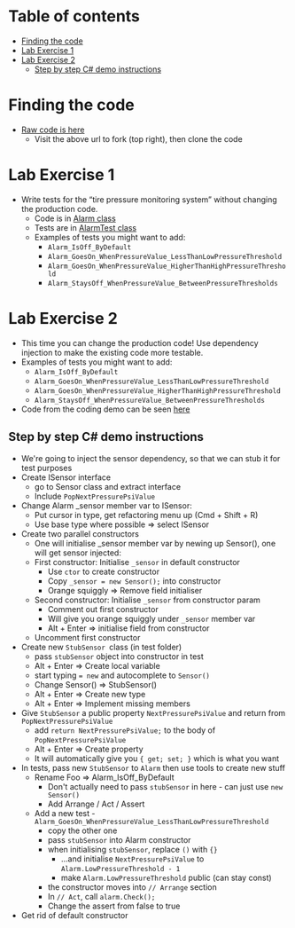 # Table of contents

- [Finding the code](finding-the-code)
- [Lab Exercise 1](lab-exercise-1)
- [Lab Exercise 2](lab-exercise-2)
  - [Step by step C# demo instructions](step-by-step-c-demo-instructions)

# Finding the code

- [Raw code is here]()
  - Visit the above url to fork (top right), then clone the code

# Lab Exercise 1

- Write tests for the “tire pressure monitoring system” without changing the production code.
  - Code is in [Alarm class](https://github.com/emilybache/Racing-Car-Katas/blob/main/CSharp/TirePressureMonitoringSystem/Alarm.cs)
  - Tests are in [AlarmTest class](https://github.com/emilybache/Racing-Car-Katas/blob/main/CSharp/TirePressureMonitoringSystem.Tests/AlarmTest.cs)
  - Examples of tests you might want to add:
    - `Alarm_IsOff_ByDefault`
    - `Alarm_GoesOn_WhenPressureValue_LessThanLowPressureThreshold`
    - `Alarm_GoesOn_WhenPressureValue_HigherThanHighPressureThreshold`
    - `Alarm_StaysOff_WhenPressureValue_BetweenPressureThresholds`
   
# Lab Exercise 2

- This time you can change the production code! Use dependency injection to make the existing code more testable.
- Examples of tests you might want to add:
  - `Alarm_IsOff_ByDefault`
  - `Alarm_GoesOn_WhenPressureValue_LessThanLowPressureThreshold`
  - `Alarm_GoesOn_WhenPressureValue_HigherThanHighPressureThreshold`
  - `Alarm_StaysOff_WhenPressureValue_BetweenPressureThresholds`
- Code from the coding demo can be seen [here](https://github.com/claresudbery/Racing-Car-Katas/blob/dependency-injection-demo)

## Step by step C# demo instructions

- We're going to inject the sensor dependency, so that we can stub it for test purposes
- Create ISensor interface
    - go to Sensor class and extract interface
    - Include `PopNextPressurePsiValue`
- Change Alarm _sensor member var to ISensor: 
    - Put cursor in type, get refactoring menu up (Cmd + Shift + R)
    - Use base type where possible => select ISensor
- Create two parallel constructors
    - One will initialise _sensor member var by newing up Sensor(), one will get sensor injected:
    - First constructor: Initialise `_sensor` in default constructor
        - Use `ctor` to create constructor
        - Copy `_sensor = new Sensor();` into constructor
        - Orange squiggly => Remove field initialiser
    - Second constructor: Initialise `_sensor` from constructor param
        - Comment out first constructor
        - Will give you orange squiggly under `_sensor` member var
        - Alt + Enter => initialise field from constructor
    - Uncomment first constructor
- Create new `StubSensor `class (in test folder) 
    - pass `stubSensor` object into constructor in test
    - Alt + Enter => Create local variable
    - start typing `= new` and autocomplete to `Sensor()`
    - Change Sensor() => StubSensor()
    - Alt + Enter => Create new type
    - Alt + Enter => Implement missing members
- Give `StubSensor` a public property `NextPressurePsiValue` and return from `PopNextPressurePsiValue`
    - add `return NextPressurePsiValue;` to the body of `PopNextPressurePsiValue`
    - Alt + Enter => Create property
    - It will automatically give you `{ get; set; }` which is what you want
- In tests, pass new `StubSensor` to `Alarm` then use tools to create new stuff
    - Rename Foo => Alarm_IsOff_ByDefault
        - Don't actually need to pass `stubSensor` in here - can just use `new Sensor()`
        - Add Arrange / Act / Assert
    - Add a new test - `Alarm_GoesOn_WhenPressureValue_LessThanLowPressureThreshold`
        - copy the other one
        - pass `stubSensor` into Alarm constructor
        - when initialising `stubSensor`, replace `()` with `{}` 
            - ...and initialise `NextPressurePsiValue` to `Alarm.LowPressureThreshold - 1`
            - make `Alarm.LowPressureThreshold` public (can stay const)
        - the constructor moves into `// Arrange` section
        - In `// Act`, call `alarm.Check();`
        - Change the assert from false to true
- Get rid of default constructor





